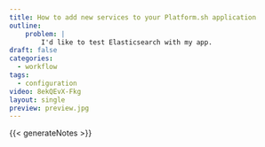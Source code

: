 ```yaml
---
title: How to add new services to your Platform.sh application
outline:
    problem: |
        I'd like to test Elasticsearch with my app.
draft: false
categories:
  - workflow
tags:
  - configuration
video: 8ekQEvX-Fkg
layout: single
preview: preview.jpg
---
```


{{< generateNotes >}}
